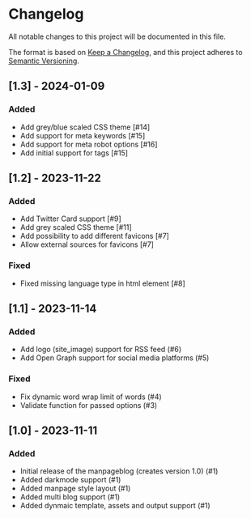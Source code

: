 # Changelog

All notable changes to this project will be documented in this file.

The format is based on [Keep a Changelog](https://keepachangelog.com/en/1.0.0/),
and this project adheres to [Semantic Versioning](https://semver.org/spec/v2.0.0.html).


## [1.3] - 2024-01-09

### Added

- Add grey/blue scaled CSS theme [#14]
- Add support for meta keywords [#15]
- Add support for meta robot options [#16]
- Add initial support for tags [#15]


## [1.2] - 2023-11-22

### Added

- Add Twitter Card support [#9]
- Add grey scaled CSS theme [#11]
- Add possibility to add different favicons [#7]
- Allow external sources for favicons [#7]

### Fixed

- Fixed missing language type in html element [#8]


## [1.1] - 2023-11-14

### Added

- Add logo (site_image) support for RSS feed (#6)
- Add Open Graph support for social media platforms (#5)

### Fixed

- Fix dynamic word wrap limit of words (#4)
- Validate function for passed options (#3)


## [1.0] - 2023-11-11

### Added

- Initial release of the manpageblog (creates version 1.0) (#1)
- Added darkmode support (#1)
- Added manpage style layout (#1)
- Added multi blog support (#1)
- Added dynmaic template, assets and output support (#1)
